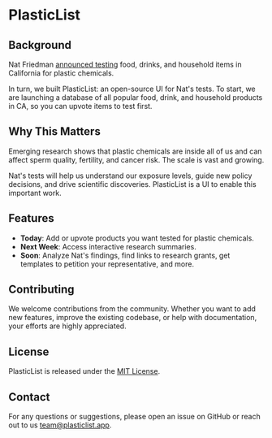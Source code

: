 # PlasticList

## Background

Nat Friedman [announced testing](https://twitter.com/natfriedman/status/1789287484515659896) food, drinks, and household items in California for plastic chemicals.

In turn, we built PlasticList: an open-source UI for Nat's tests. To start, we are launching a database of all popular food, drink, and household products in CA, so you can upvote items to test first.

## Why This Matters

Emerging research shows that plastic chemicals are inside all of us and can affect sperm quality, fertility, and cancer risk. The scale is vast and growing. 

Nat's tests will help us understand our exposure levels, guide new policy decisions, and drive scientific discoveries. PlasticList is a UI to enable this important work.

## Features

- **Today**: Add or upvote products you want tested for plastic chemicals.
- **Next Week**: Access interactive research summaries.
- **Soon**: Analyze Nat's findings, find links to research grants, get templates to petition your representative, and more.

## Contributing

We welcome contributions from the community. Whether you want to add new features, improve the existing codebase, or help with documentation, your efforts are highly appreciated.

## License

PlasticList is released under the [MIT License](LICENSE).

## Contact

For any questions or suggestions, please open an issue on GitHub or reach out to us [team@plasticlist.app](mailto:team@plasticlist.app).
